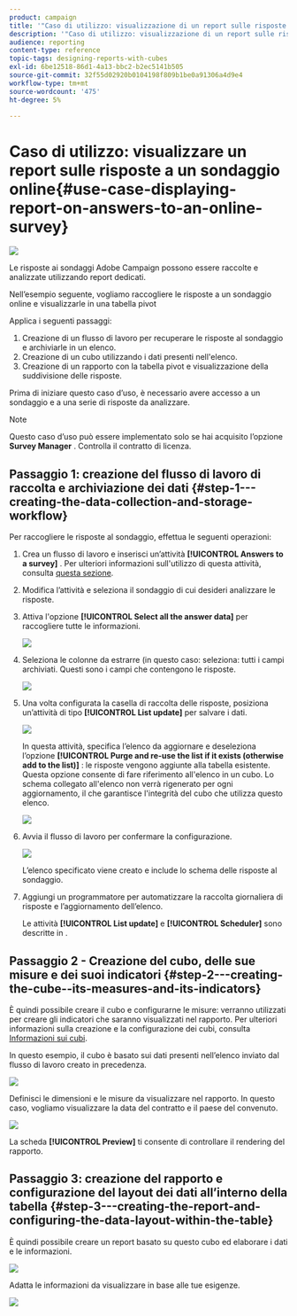 ```yaml
---
product: campaign
title: '"Caso di utilizzo: visualizzazione di un report sulle risposte a un sondaggio online"'
description: '"Caso di utilizzo: visualizzazione di un report sulle risposte a un sondaggio online"'
audience: reporting
content-type: reference
topic-tags: designing-reports-with-cubes
exl-id: 6be12518-86d1-4a13-bbc2-b2ec5141b505
source-git-commit: 32f55d02920b0104198f809b1be0a91306a4d9e4
workflow-type: tm+mt
source-wordcount: '475'
ht-degree: 5%

---
```


# Caso di utilizzo: visualizzare un report sulle risposte a un sondaggio online{#use-case-displaying-report-on-answers-to-an-online-survey}

![](../../assets/common.svg)

Le risposte ai sondaggi Adobe Campaign possono essere raccolte e analizzate utilizzando report dedicati.

Nell’esempio seguente, vogliamo raccogliere le risposte a un sondaggio online e visualizzarle in una tabella pivot

Applica i seguenti passaggi:

1. Creazione di un flusso di lavoro per recuperare le risposte al sondaggio e archiviarle in un elenco.
1. Creazione di un cubo utilizzando i dati presenti nell&#39;elenco.
1. Creazione di un rapporto con la tabella pivot e visualizzazione della suddivisione delle risposte.

Prima di iniziare questo caso d’uso, è necessario avere accesso a un sondaggio e a una serie di risposte da analizzare.

>[!NOTE]
>
>Questo caso d’uso può essere implementato solo se hai acquisito l’opzione **Survey Manager** . Controlla il contratto di licenza.

## Passaggio 1: creazione del flusso di lavoro di raccolta e archiviazione dei dati {#step-1---creating-the-data-collection-and-storage-workflow}

Per raccogliere le risposte al sondaggio, effettua le seguenti operazioni:

1. Crea un flusso di lavoro e inserisci un’attività **[!UICONTROL Answers to a survey]** . Per ulteriori informazioni sull&#39;utilizzo di questa attività, consulta [questa sezione](../../surveys/using/publish--track-and-use-collected-data.md#using-the-collected-data).
1. Modifica l’attività e seleziona il sondaggio di cui desideri analizzare le risposte.
1. Attiva l&#39;opzione **[!UICONTROL Select all the answer data]** per raccogliere tutte le informazioni.

   ![](../../surveys/using/assets/reporting_usecase_1_01.png)

1. Seleziona le colonne da estrarre (in questo caso: seleziona: tutti i campi archiviati. Questi sono i campi che contengono le risposte.

   ![](../../surveys/using/assets/reporting_usecase_1_02.png)

1. Una volta configurata la casella di raccolta delle risposte, posiziona un’attività di tipo **[!UICONTROL List update]** per salvare i dati.

   ![](../../surveys/using/assets/reporting_usecase_1_04.png)

   In questa attività, specifica l’elenco da aggiornare e deseleziona l’opzione **[!UICONTROL Purge and re-use the list if it exists (otherwise add to the list)]** : le risposte vengono aggiunte alla tabella esistente. Questa opzione consente di fare riferimento all&#39;elenco in un cubo. Lo schema collegato all&#39;elenco non verrà rigenerato per ogni aggiornamento, il che garantisce l&#39;integrità del cubo che utilizza questo elenco.

   ![](../../surveys/using/assets/reporting_usecase_1_03.png)

1. Avvia il flusso di lavoro per confermare la configurazione.

   ![](../../surveys/using/assets/reporting_usecase_1_05.png)

   L’elenco specificato viene creato e include lo schema delle risposte al sondaggio.

1. Aggiungi un programmatore per automatizzare la raccolta giornaliera di risposte e l’aggiornamento dell’elenco.

   Le attività **[!UICONTROL List update]** e **[!UICONTROL Scheduler]** sono descritte in .

## Passaggio 2 - Creazione del cubo, delle sue misure e dei suoi indicatori {#step-2---creating-the-cube--its-measures-and-its-indicators}

È quindi possibile creare il cubo e configurarne le misure: verranno utilizzati per creare gli indicatori che saranno visualizzati nel rapporto. Per ulteriori informazioni sulla creazione e la configurazione dei cubi, consulta [Informazioni sui cubi](../../reporting/using/about-cubes.md).

In questo esempio, il cubo è basato sui dati presenti nell’elenco inviato dal flusso di lavoro creato in precedenza.

![](../../surveys/using/assets/reporting_usecase_2_01.png)

Definisci le dimensioni e le misure da visualizzare nel rapporto. In questo caso, vogliamo visualizzare la data del contratto e il paese del convenuto.

![](../../surveys/using/assets/reporting_usecase_2_02.png)

La scheda **[!UICONTROL Preview]** ti consente di controllare il rendering del rapporto.

## Passaggio 3: creazione del rapporto e configurazione del layout dei dati all’interno della tabella {#step-3---creating-the-report-and-configuring-the-data-layout-within-the-table}

È quindi possibile creare un report basato su questo cubo ed elaborare i dati e le informazioni.

![](../../surveys/using/assets/reporting_usecase_3_01.png)

Adatta le informazioni da visualizzare in base alle tue esigenze.

![](../../surveys/using/assets/reporting_usecase_3_02.png)
